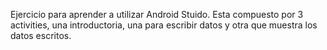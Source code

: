 Ejercicio para aprender a utilizar Android Stuido. Esta compuesto por 3 activities, una introductoria, una para escribir datos y otra que muestra los datos escritos.
